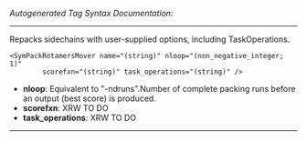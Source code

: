 _Autogenerated Tag Syntax Documentation:_

---
Repacks sidechains with user-supplied options, including TaskOperations.

```
<SymPackRotamersMover name="(string)" nloop="(non_negative_integer; 1)"
        scorefxn="(string)" task_operations="(string)" />
```

-   **nloop**: Equivalent to "-ndruns".Number of complete packing runs before an output (best score) is produced.
-   **scorefxn**: XRW TO DO
-   **task_operations**: XRW TO DO

---
